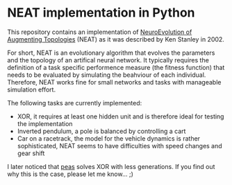 
# NEAT implementation in Python

This repository contains an implementation of [NeuroEvolution of Augmenting Topologies](http://nn.cs.utexas.edu/downloads/papers/stanley.ec02.pdf) (NEAT) as it was described by Ken Stanley in 2002.

For short, NEAT is an evolutionary algorithm that evolves the parameters and the topology of an artifical neural network. It typically requires the definition of a task specific performence measure (the fitness function) that needs to be evaluated by simulating the beahviour of each individual. Therefore, NEAT works fine for small networks and tasks with manageable simulation effort.

The following tasks are currently implemented:

- XOR, it requires at least one hidden unit and is therefore ideal for testing the implementation
- Inverted pendulum, a pole is balanced by controlling a cart
- Car on a racetrack, the model for the vehicle dynamics is rather sophisticated, NEAT seems to have difficulties with speed changes and gear shift

I later noticed that [peas](https://github.com/noio/peas) solves XOR with less generations. If you find out why this is the case, please let me know... ;)

